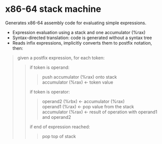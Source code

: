 # x86-64 stack machine

Generates x86-64 assembly code for evaluating simple expressions.

- Expression evaluation using a stack and one accumulator (%rax)
- Syntax-directed translation: code is generated without a syntax tree
- Reads infix expressions, implicitly converts them to postfix notation, then:

> given a postfix expression, for each token:
>> if token is operand:
>>> push accumulator (%rax) onto stack  
>>> accumulator (%rax) <- token value
>>>
>> if token is operator:
>>> operand2 (%rbx) <- accumulator (%rax)  
>>> operand1 (%rax) <- pop value from the stack  
>>> accumulator (%rax) <- result of operation with operand1 and operand2
>>>
>> if end of expression reached:
>>> pop top of stack
